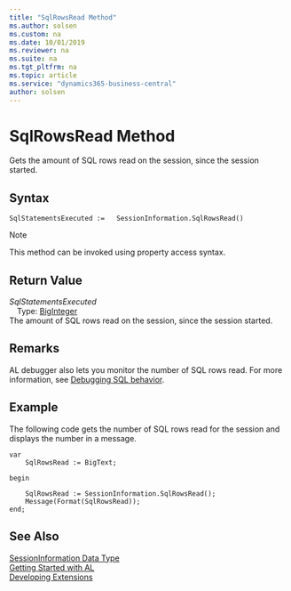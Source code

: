 ```yaml
---
title: "SqlRowsRead Method"
ms.author: solsen
ms.custom: na
ms.date: 10/01/2019
ms.reviewer: na
ms.suite: na
ms.tgt_pltfrm: na
ms.topic: article
ms.service: "dynamics365-business-central"
author: solsen
---
```

[//]: # (START>DO_NOT_EDIT)
[//]: # (IMPORTANT:Do not edit any of the content between here and the END>DO_NOT_EDIT.)
[//]: # (Any modifications should be made in the .xml files in the ModernDev repo.)
# SqlRowsRead Method
Gets the amount of SQL rows read on the session, since the session started.


## Syntax
```
SqlStatementsExecuted :=   SessionInformation.SqlRowsRead()
```
> [!NOTE]  
> This method can be invoked using property access syntax.  


## Return Value
*SqlStatementsExecuted*  
&emsp;Type: [BigInteger](../biginteger/biginteger-data-type.md)  
The amount of SQL rows read on the session, since the session started.  


[//]: # (IMPORTANT: END>DO_NOT_EDIT)

## Remarks

AL debugger also lets you monitor the number of SQL rows read. For more information, see [Debugging SQL behavior](../../devenv-debugging.md#DebugSQL).

## Example

The following code gets the number of SQL rows read for the session and displays the number in a message.

```
var
    SqlRowsRead := BigText;

begin

    SqlRowsRead := SessionInformation.SqlRowsRead();
    Message(Format(SqlRowsRead));
end;
```

## See Also
[SessionInformation Data Type](sessioninformation-data-type.md)  
[Getting Started with AL](../../devenv-get-started.md)  
[Developing Extensions](../../devenv-dev-overview.md)  